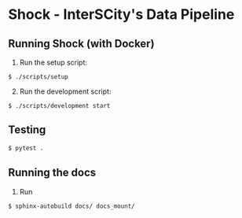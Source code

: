 # Shock - InterSCity's Data Pipeline

## Running Shock (with Docker)

1. Run the setup script:
```
$ ./scripts/setup
```

2. Run the development script:
```
$ ./scripts/development start
```

## Testing
```sh
$ pytest .
```

## Running the docs

1. Run
```
$ sphinx-autobuild docs/ docs_mount/
```

